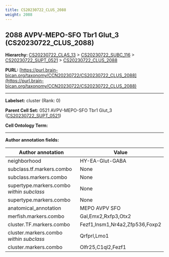 ```yaml
---
title: CS20230722_CLUS_2088
weight: 2088
---
```

## 2088 AVPV-MEPO-SFO Tbr1 Glut_3 (CS20230722_CLUS_2088)
<b>Hierarchy: </b>
[CS20230722_CLAS_13](../CS20230722_CLAS_13) >
[CS20230722_SUBC_116](../CS20230722_SUBC_116) >
[CS20230722_SUPT_0521](../CS20230722_SUPT_0521) >
[CS20230722_CLUS_2088](../CS20230722_CLUS_2088)

**PURL:** [https://purl.brain-bican.org/taxonomy/CCN20230722/CS20230722_CLUS_2088](https://purl.brain-bican.org/taxonomy/CCN20230722/CS20230722_CLUS_2088)

---


**Labelset:** cluster (Rank: 0)

**Parent Cell Set:** 0521 AVPV-MEPO-SFO Tbr1 Glut_3 ([CS20230722_SUPT_0521](../CS20230722_SUPT_0521))



**Cell Ontology Term:** 

[MARKER GENES.]: #


---

[TRANSFERRED ANNOTATIONS.]: #


[AUTHOR ANNOTATION FIELDS.]: #


**Author annotation fields:**

| Author annotation | Value |
|-------------------|-------|
|neighborhood|HY-EA-Glut-GABA|
|subclass.tf.markers.combo|None|
|subclass.markers.combo|None|
|supertype.markers.combo _within subclass_|None|
|supertype.markers.combo|None|
|anatomical_annotation|MEPO AVPV SFO|
|merfish.markers.combo|Gal,Emx2,Rxfp3,Otx2|
|cluster.TF.markers.combo|Fezf1,Insm1,Nr4a2,Zfp536,Foxp2|
|cluster.markers.combo _within subclass_|Qrfprl,Lmo1|
|cluster.markers.combo|Olfr25,C1ql2,Fezf1|
